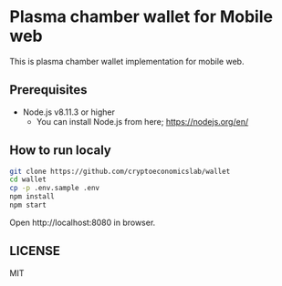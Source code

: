 # Plasma chamber wallet for Mobile web
This is plasma chamber wallet implementation for mobile web.

## Prerequisites
* Node.js v8.11.3 or higher
  * You can install Node.js from here; https://nodejs.org/en/

## How to run localy
```sh
git clone https://github.com/cryptoeconomicslab/wallet
cd wallet
cp -p .env.sample .env
npm install
npm start
```

Open http://localhost:8080 in browser.

## LICENSE
MIT
